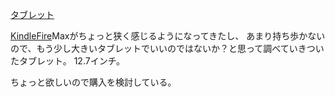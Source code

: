 [タブレット](%E3%82%BF%E3%83%96%E3%83%AC%E3%83%83%E3%83%88)

[KindleFire](KindleFire)Maxがちょっと狭く感じるようになってきたし、
あまり持ち歩かないので、もう少し大きいタブレットでいいのではないか？と思って調べていきついたタブレット。
12.7インチ。

ちょっと欲しいので購入を検討している。
